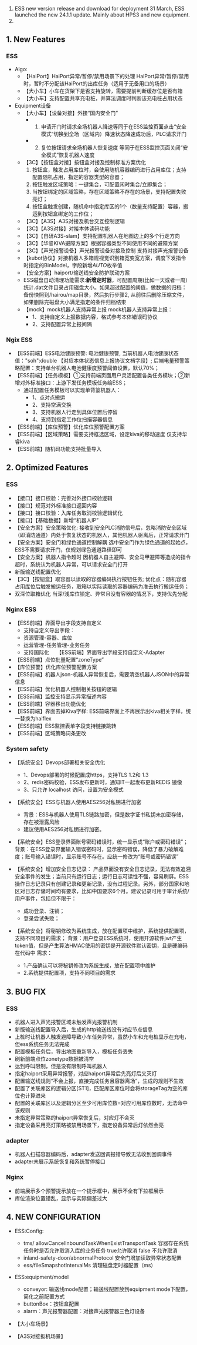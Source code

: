 1. ESS new version release and download for deployment
31 March, ESS launched the new 24.1.1 update. Mainly about HPS3 and new equipment.
2. 



## 1. New Features
### ESS
- Algo: 
    - 【HaiPort】HaiPort异常/暂停/禁用场景下的处理
HaiPort异常/暂停/禁用时，暂时不分配该HaiPort的出库任务（适用于无备用口的场景）
    - 【大小车】小车在货架下是否支持旋转，需要提前判断缓存位是否有箱
    - 【大小车】支持配置共享充电桩，并算法调度时判断该充电桩占用状态
- Equipment设备
    - 【大小车】【设备对接】外接“国内安全门”
        - 1. 申请开门时请求全场机器人降速等同于在ESS监控页面点击“安全模式”切换到全场（区域内）降速状态降速成功后，PLC请求开门
        - 2. 复位按钮请求全场机器人恢复速度 等同于在ESS监控页面关闭“安全模式”恢复机器人速度
    - 【3C】【按钮盒对接】按钮盒对接及控制标准方案优化
        1. 按钮盒，触发占用库位时，会使用随机容器编码进行占用库位；支持配置随机占用，指定的容器类型的容器；
        2. 按钮触发区域策略：一键集合，可配置闲时集合/立即集合；
        3. 当按钮绑定的区域策略，存在区域策略不存在的场景，支持配置失败亮灯；
        4. 按钮盒触发创建，随机命中指定库区的1个（数量支持配置）容器，搬运到按钮盒绑定的工作位；
    - 【3C】【A3S】A3S对接及机台交互控制逻辑
    - 【3C】【A3S对接】对接本体读码功能
    - 【3C】【自研A3S-slam】支持配置机器人在地图边上的多个行走方向
    - 【3C】【华睿KIVA避障方案】根据容器类型不同使用不同的避障方案
    - 【3C】【声光报警设备】声光报警设备对接及控制 支持对接声光报警设备
    - 【kubot协议】对接机器人多箱规视觉识别箱宽变宽方案，调度下发指令时指定的BinModel，字段新增*AUTO*枚举值
    - 【安全方案】haiport/输送线安全防护联动方案
    - ESS磁盘自动清理功能需求:**新增定时器**，可配置周期(比如一天或者一周）统计.dat文件目录占用磁盘大小。如果超过配置的阈值，做数据的归档：备份快照到/hairou/map目录，然后执行步骤2, 从前往后删除压缩文件，如果删除完磁盘大小满足指定的条件归档结束
    - 【mock】mock机器人支持异常上报 mock机器人支持异常上报：
        - 1、支持自定义上报数据内容，格式参考本体错误码协议
        - 2、支持配置异常上报间隔
    
### Ngix ESS
- 【ESS前端】ESS电池健康预警: 电池健康预警, 当前机器人电池健康状态值："soh":double  【对应本体状态信息上报协议文档字段】; 后端电量预警策略配置：支持单台机器人电池健康度预警阈值设置，默认70%；
- 【ESS前端】【任务模板】①支持前端页面用户灵活配置各类任务模块；②新增对外标准接口：上游下发任务模板任务给ESS；
    - 通过配置任务模板可以实现单背篓机器人：
        - 1、点对点搬运
        - 2、支持空满交换
        - 3、支持机器人行走到具体位置后停留
        - 4、支持到指定工作位扫描容器信息
- 【ESS前端】【库位预警】优化库位预警配置方案
- 【ESS前端】【区域策略】需要支持框选区域，设定kiva的移动速度
仅支持华睿kiva
- 【ESS前端】随机码功能支持批量导入

## 2. Optimized Features
### ESS
- 【接口】接口校验：完善对外接口校验逻辑
- 【接口】规范对外标准接口返回内容
- 【接口】接口校验：入库任务取消校验逻辑优化
- 【接口】【基础数据】新增“机器人IP”
- 【安全方案】安全策略优化: 接收到安全PLC消防信号后，忽略消防安全区域（即消防通道）内处于恢复状态的机器人，其他机器人驱离后，正常请求开门
- 【安全方案】安全门和绿色通道控制解耦
选中安全门作为绿色通道的起始点，ESS不需要请求开门，仅规划绿色通道路径即可
- 【安全方案】机器人指令超时
因机器人自主避障、安全马甲避障等造成的指令超时，系统认为机器人异常，可以请求安全门打开
- 新版输送线配置优化
- 【3C】【按钮盒】取容器以读取的容器编码执行按钮任务; 优化点：随机容器占用库位后触发搬运任务，取箱以实际读取的容器编码为准去执行搬运任务；
- 双深位取箱优化
当深/浅库位锁定、异常且没有容器的情况下，支持优先分配

### Nginx ESS
-  【ESS前端】界面导出字段支持自定义
    - 支持自定义导出字段：
    - 资源管理-容器、库位
    - 运营管理-任务管理-业务任务
    - 支持国际化
        【ESS前端】界面导出字段支持自定义-Adapter
- 【ESS前端】点位批量配置“zoneType”
- 【库位预警】优化库位预警配置方案
- 【ESS前端】机器人json-机器人异常恢复后，需要清空机器人JSON中的异常信息
- 【ESS前端】优化机器人控制相关按钮的逻辑
- 【ESS前端】监控支持显示异常描述内容
- 【ESS前端】容器移出功能优化
- 【ESS前端】界面去掉Kiva字样: ESS前端界面上不再展示出kiva相关字样，统一替换为haiflex
- 【ESS前端】ESS监控表单字段支持链接跳转
- 【ESS前端】区域策略词条更改

### System safety
- 【系统安全】Devops部署相关安全优化
    - 1、Devops部署的时候配置成https，支持TLS 1.2和 1.3
    - 2、redis密码校验，ESS发布更新时，通知IT一起发布更新REDIS 镜像
    - 3、只允许 localhost 访问，设置为安全模式
- 【系统安全】ESS与机器人使用AES256对私钥进行加密
    - 背景：ESS与机器人使用TLS链路加密，但是数字证书私钥未加密存储，存在被泄露风险
    - 建议使用AES256对私钥进行加密。

- 【系统安全】ESS登录界面账号密码错误时，统一显示成“账户或密码错误”； 背景：在ESS登录界面输入错误密码时，显示密码错误，降低了暴力破解难度；账号输入错误时，显示账号不存在。应统一修改为“账号或密码错误”
- 【系统安全】增加安全日志记录： 产品界面没有安全日志记录，无法有效追溯安全事件的发生；当前只有运行日志；运行日志可读性不强，容易刷屏。ESS操作日志记录只有创建记录和更新记录，没有过程记录。另外，部分国家和地区对日志存储时间均有要求，比如中国要求6个月。建议记录可用于审计系统/用户事件，包括但不限于：
    - 成功登录、注销；
    - 登录尝试失败；
- 【系统安全】将秘钥修改为系统生成，放在配置项中维护，系统提供配置项，支持不同项目的需求； 背景：用户登录ESS系统时，使用开源软件jwt产生token值，但是产生算法HMAC使用的密钥是开源软件默认密钥，且是硬编码在代码中
需求：
    - 1.产品确认可以将秘钥修改为系统生成，放在配置项中维护
    - 2.系统提供配置项，支持不同项目的需求

##   3. BUG FIX
### ESS
- 机器人进入声光报警区域未触发声光报警机制
- 新版输送线配置导入后，生成的http输送线没有对应节点信息
- 上桩时让机器人触发避障导致小车任务异常，虽然小车和充电桩显示在充电，但ess系统任务无法完成
- 配置模板任务后，导出地图重新导入，模板任务丢失
- 刷新前端点位zonetype数据被清空
- 达到呼叫限制，但是没有限制呼叫机器人
- 指定haiport采用异常报警，对应haiport异常后先亮灯后又灭灯
- 配置输送线规则“不会上报，直接完成任务且容器离场”，生成的规则不生效
- 配置了关联库区的逻辑分区[ST1]，匹配库区库位时会将storageTag为空的库位也计算进来
- 配置的关联库区以及逻辑分区至少可用库位数=对应可用库位数时，无法命中该规则
- 未指定异常策略的haiport异常恢复后，对应灯不会灭
- 指定设备采用亮灯策略被禁用场景下，指定设备异常后灯依然会亮

### adapter
- 机器人扫描容器编码后，adapter发送回调报错导致无法收到回调事件
- adapter未展示系统恢复和系统暂停接口

### Nginx
- 前端展示多个预警提示放在一个提示框中，展示不全有下拉框展示
- 库位渲染位置错乱，显示与实际偏差过大

## 4. NEW CONFIGURATION
- ESS:Config:
    - tms/ allowCancelInboundTaskWhenExistTransportTask 容器存在系统任务时是否允许取消入库的业务任务 true允许取消 false 不允许取消
    - inland-safety-door/abnormalProtocol 安全门增加读取异常状态配置
    - ess/fileSmapshotIntervalMs 清理磁盘定时器配置（ms）
- ESS:equipment/model
    - conveyor: 输送线mode配置；输送线配置放到equipment mode下配置，简化之前配置方式
    - buttonBox：按钮盒配置
    - alarm：声光报警器配置：对接声光报警器三色灯设备

- 【大小车场景】
- 【A3S对接扳机场景】